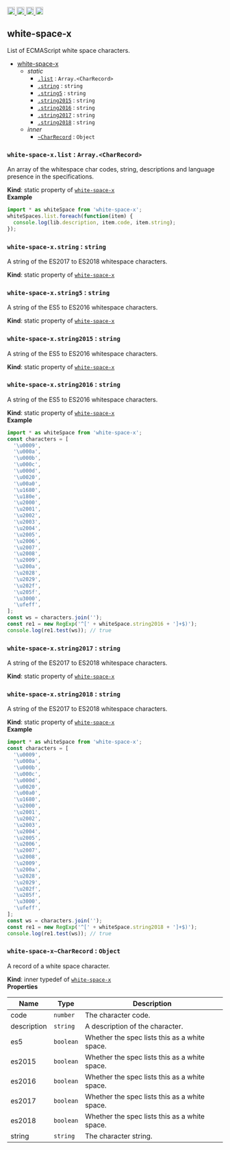 <a href="https://travis-ci.org/Xotic750/white-space-x"
   title="Travis status">
<img
   src="https://travis-ci.org/Xotic750/white-space-x.svg?branch=master"
   alt="Travis status" height="18"/>
</a>
<a href="https://david-dm.org/Xotic750/white-space-x"
   title="Dependency status">
<img src="https://david-dm.org/Xotic750/white-space-x.svg"
   alt="Dependency status" height="18"/>
</a>
<a href="https://david-dm.org/Xotic750/white-space-x#info=devDependencies"
   title="devDependency status">
<img src="https://david-dm.org/Xotic750/white-space-x/dev-status.svg"
   alt="devDependency status" height="18"/>
</a>
<a href="https://badge.fury.io/js/white-space-x" title="npm version">
<img src="https://badge.fury.io/js/white-space-x.svg"
   alt="npm version" height="18"/>
</a>
<a name="module_white-space-x"></a>

## white-space-x

List of ECMAScript white space characters.

- [white-space-x](#module_white-space-x)
  - _static_
    - [`.list`](#module_white-space-x.list) : <code>Array.&lt;CharRecord&gt;</code>
    - [`.string`](#module_white-space-x.string) : <code>string</code>
    - [`.string5`](#module_white-space-x.string5) : <code>string</code>
    - [`.string2015`](#module_white-space-x.string2015) : <code>string</code>
    - [`.string2016`](#module_white-space-x.string2016) : <code>string</code>
    - [`.string2017`](#module_white-space-x.string2017) : <code>string</code>
    - [`.string2018`](#module_white-space-x.string2018) : <code>string</code>
  - _inner_
    - [`~CharRecord`](#module_white-space-x..CharRecord) : <code>Object</code>

<a name="module_white-space-x.list"></a>

### `white-space-x.list` : <code>Array.&lt;CharRecord&gt;</code>

An array of the whitespace char codes, string, descriptions and language
presence in the specifications.

**Kind**: static property of [<code>white-space-x</code>](#module_white-space-x)  
**Example**

```js
import * as whiteSpace from 'white-space-x';
whiteSpaces.list.foreach(function(item) {
  console.log(lib.description, item.code, item.string);
});
```

<a name="module_white-space-x.string"></a>

### `white-space-x.string` : <code>string</code>

A string of the ES2017 to ES2018 whitespace characters.

**Kind**: static property of [<code>white-space-x</code>](#module_white-space-x)  
<a name="module_white-space-x.string5"></a>

### `white-space-x.string5` : <code>string</code>

A string of the ES5 to ES2016 whitespace characters.

**Kind**: static property of [<code>white-space-x</code>](#module_white-space-x)  
<a name="module_white-space-x.string2015"></a>

### `white-space-x.string2015` : <code>string</code>

A string of the ES5 to ES2016 whitespace characters.

**Kind**: static property of [<code>white-space-x</code>](#module_white-space-x)  
<a name="module_white-space-x.string2016"></a>

### `white-space-x.string2016` : <code>string</code>

A string of the ES5 to ES2016 whitespace characters.

**Kind**: static property of [<code>white-space-x</code>](#module_white-space-x)  
**Example**

```js
import * as whiteSpace from 'white-space-x';
const characters = [
  '\u0009',
  '\u000a',
  '\u000b',
  '\u000c',
  '\u000d',
  '\u0020',
  '\u00a0',
  '\u1680',
  '\u180e',
  '\u2000',
  '\u2001',
  '\u2002',
  '\u2003',
  '\u2004',
  '\u2005',
  '\u2006',
  '\u2007',
  '\u2008',
  '\u2009',
  '\u200a',
  '\u2028',
  '\u2029',
  '\u202f',
  '\u205f',
  '\u3000',
  '\ufeff',
];
const ws = characters.join('');
const re1 = new RegExp('^[' + whiteSpace.string2016 + ']+$)');
console.log(re1.test(ws)); // true
```

<a name="module_white-space-x.string2017"></a>

### `white-space-x.string2017` : <code>string</code>

A string of the ES2017 to ES2018 whitespace characters.

**Kind**: static property of [<code>white-space-x</code>](#module_white-space-x)  
<a name="module_white-space-x.string2018"></a>

### `white-space-x.string2018` : <code>string</code>

A string of the ES2017 to ES2018 whitespace characters.

**Kind**: static property of [<code>white-space-x</code>](#module_white-space-x)  
**Example**

```js
import * as whiteSpace from 'white-space-x';
const characters = [
  '\u0009',
  '\u000a',
  '\u000b',
  '\u000c',
  '\u000d',
  '\u0020',
  '\u00a0',
  '\u1680',
  '\u2000',
  '\u2001',
  '\u2002',
  '\u2003',
  '\u2004',
  '\u2005',
  '\u2006',
  '\u2007',
  '\u2008',
  '\u2009',
  '\u200a',
  '\u2028',
  '\u2029',
  '\u202f',
  '\u205f',
  '\u3000',
  '\ufeff',
];
const ws = characters.join('');
const re1 = new RegExp('^[' + whiteSpace.string2018 + ']+$)');
console.log(re1.test(ws)); // true
```

<a name="module_white-space-x..CharRecord"></a>

### `white-space-x~CharRecord` : <code>Object</code>

A record of a white space character.

**Kind**: inner typedef of [<code>white-space-x</code>](#module_white-space-x)  
**Properties**

| Name        | Type                 | Description                                   |
| ----------- | -------------------- | --------------------------------------------- |
| code        | <code>number</code>  | The character code.                           |
| description | <code>string</code>  | A description of the character.               |
| es5         | <code>boolean</code> | Whether the spec lists this as a white space. |
| es2015      | <code>boolean</code> | Whether the spec lists this as a white space. |
| es2016      | <code>boolean</code> | Whether the spec lists this as a white space. |
| es2017      | <code>boolean</code> | Whether the spec lists this as a white space. |
| es2018      | <code>boolean</code> | Whether the spec lists this as a white space. |
| string      | <code>string</code>  | The character string.                         |
